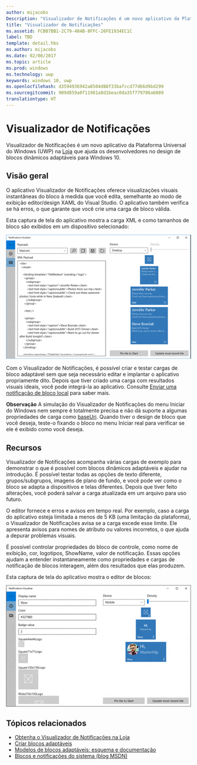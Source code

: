 ```yaml
---
author: mijacobs
Description: "Visualizador de Notificações é um novo aplicativo da Plataforma Universal do Windows (UWP) na Loja que ajuda os desenvolvedores no design de blocos dinâmicos adaptáveis para Windows 10."
title: "Visualizador de Notificações"
ms.assetid: FCBB7BB1-2C79-484B-8FFC-26FE1934EC1C
label: TBD
template: detail.hbs
ms.author: mijacobs
ms.date: 02/08/2017
ms.topic: article
ms.prod: windows
ms.technology: uwp
keywords: windows 10, uwp
ms.openlocfilehash: d3594936942a8504d88f33bafccd77d66d9bd299
ms.sourcegitcommit: 909d859a0f11981a8d1beac0da35f779786a6889
translationtype: HT
---
```

# <a name="notifications-visualizer"></a>Visualizador de Notificações

<link rel="stylesheet" href="https://az835927.vo.msecnd.net/sites/uwp/Resources/css/custom.css"> 


Visualizador de Notificações é um novo aplicativo da Plataforma Universal do Windows (UWP) na [Loja](https://www.microsoft.com/store/apps/notifications-visualizer/9nblggh5xsl1) que ajuda os desenvolvedores no design de blocos dinâmicos adaptáveis para Windows 10.

## <a name="overview"></a>Visão geral


O aplicativo Visualizador de Notificações oferece visualizações visuais instantâneas do bloco à medida que você edita, semelhante ao modo de exibição editor/design XAML do Visual Studio. O aplicativo também verifica se há erros, o que garante que você crie uma carga de bloco válida.

Esta captura de tela do aplicativo mostra a carga XML e como tamanhos de bloco são exibidos em um dispositivo selecionado:

![captura de tela do aplicativo Visualizador de Notificações com código e blocos](images/notif-visualizer-001.png)

 

Com o Visualizador de Notificações, é possível criar e testar cargas de bloco adaptável sem que seja necessário editar e implantar o aplicativo propriamente dito. Depois que tiver criado uma carga com resultados visuais ideais, você pode integrá-la ao aplicativo. Consulte [Enviar uma notificação de bloco local](tiles-and-notifications-sending-a-local-tile-notification.md) para saber mais.

**Observação**   A simulação do Visualizador de Notificações do menu Iniciar do Windows nem sempre é totalmente precisa e não dá suporte a algumas propriedades de carga como [baseUri](https://msdn.microsoft.com/library/windows/apps/br208712). Quando tiver o design de bloco que você deseja, teste-o fixando o bloco no menu Iniciar real para verificar se ele é exibido como você deseja.

 

## <a name="features"></a>Recursos


Visualizador de Notificações acompanha várias cargas de exemplo para demonstrar o que é possível com blocos dinâmicos adaptáveis e ajudar na introdução. É possível testar todas as opções de texto diferente, grupos/subgrupos, imagens de plano de fundo, e você pode ver como o bloco se adapta a dispositivos e telas diferentes. Depois que tiver feito alterações, você poderá salvar a carga atualizada em um arquivo para uso futuro.

O editor fornece e erros e avisos em tempo real. Por exemplo, caso a carga do aplicativo esteja limitada a menos de 5 KB (uma limitação da plataforma), o Visualizador de Notificações avisa se a carga excede esse limite. Ele apresenta avisos para nomes de atributo ou valores incorretos, o que ajuda a depurar problemas visuais.

É possível controlar propriedades do bloco de controle, como nome de exibição, cor, logotipos, ShowName, valor de notificação. Essas opções ajudam a entender instantaneamente como propriedades e cargas de notificação de blocos interagem, além dos resultados que elas produzem.

Esta captura de tela do aplicativo mostra o editor de blocos:

![captura de tela do editor do Visualizador de Notificações com blocos](images/notif-visualizer-004.png)

 

## <a name="related-topics"></a>Tópicos relacionados


* [Obtenha o Visualizador de Notificações na Loja](https://www.microsoft.com/store/apps/notifications-visualizer/9nblggh5xsl1)
* [Criar blocos adaptáveis](tiles-and-notifications-create-adaptive-tiles.md)
* [Modelos de blocos adaptáveis: esquema e documentação](tiles-and-notifications-adaptive-tiles-schema.md)
* [Blocos e notificações do sistema (blog MSDN)](http://blogs.msdn.com/b/tiles_and_toasts/)